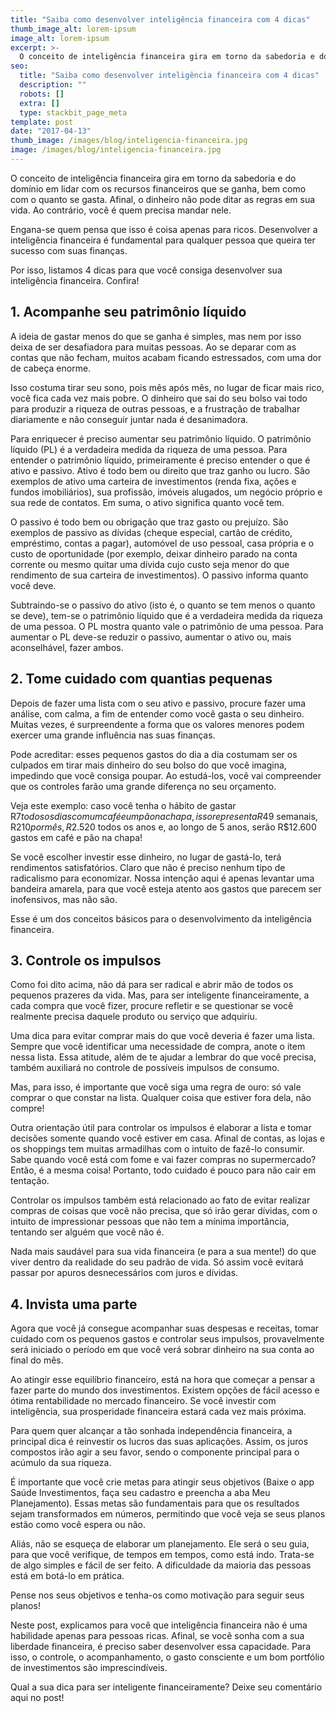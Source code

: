 ```yaml
---
title: "Saiba como desenvolver inteligência financeira com 4 dicas"
thumb_image_alt: lorem-ipsum
image_alt: lorem-ipsum
excerpt: >-
  O conceito de inteligência financeira gira em torno da sabedoria e do domínio em lidar com os recursos financeiros que se ganha, bem como com o quanto se gasta. Afinal, o dinheiro não pode ditar as regras em sua vida. Ao contrário, você é quem precisa mandar nele.
seo:
  title: "Saiba como desenvolver inteligência financeira com 4 dicas"
  description: ""
  robots: []
  extra: []
  type: stackbit_page_meta
template: post
date: "2017-04-13"
thumb_image: /images/blog/inteligencia-financeira.jpg
image: /images/blog/inteligencia-financeira.jpg
---
```


O conceito de inteligência financeira gira em torno da sabedoria e do domínio em lidar com os recursos financeiros que se ganha, bem como com o quanto se gasta. Afinal, o dinheiro não pode ditar as regras em sua vida. Ao contrário, você é quem precisa mandar nele.

Engana-se quem pensa que isso é coisa apenas para ricos. Desenvolver a inteligência financeira é fundamental para qualquer pessoa que queira ter sucesso com suas finanças.

Por isso, listamos 4 dicas para que você consiga desenvolver sua inteligência financeira. Confira!

## 1. Acompanhe seu patrimônio líquido

A ideia de gastar menos do que se ganha é simples, mas nem por isso deixa de ser desafiadora para muitas pessoas. Ao se deparar com as contas que não fecham, muitos acabam ficando estressados, com uma dor de cabeça enorme.

Isso costuma tirar seu sono, pois mês após mês, no lugar de ficar mais rico, você fica cada vez mais pobre. O dinheiro que sai do seu bolso vai todo para produzir a riqueza de outras pessoas, e a frustração de trabalhar diariamente e não conseguir juntar nada é desanimadora.

Para enriquecer é preciso aumentar seu patrimônio líquido. O patrimônio líquido (PL) é a verdadeira medida da riqueza de uma pessoa. Para entender o patrimônio líquido, primeiramente é preciso entender o que é ativo e passivo. Ativo é todo bem ou direito que traz ganho ou lucro. São exemplos de ativo uma carteira de investimentos (renda fixa, ações e fundos imobiliários), sua profissão, imóveis alugados, um negócio próprio e sua rede de contatos. Em suma, o ativo significa quanto você tem.

O passivo é todo bem ou obrigação que traz gasto ou prejuízo. São exemplos de passivo as dívidas (cheque especial, cartão de crédito, empréstimo, contas a pagar), automóvel de uso pessoal, casa própria e o custo de oportunidade (por exemplo, deixar dinheiro parado na conta corrente ou mesmo quitar uma dívida cujo custo seja menor do que rendimento de sua carteira de investimentos). O passivo informa quanto você deve.

Subtraindo-se o passivo do ativo (isto é, o quanto se tem menos o quanto se deve), tem-se o patrimônio líquido que é a verdadeira medida da riqueza de uma pessoa. O PL mostra quanto vale o patrimônio de uma pessoa. Para aumentar o PL deve-se reduzir o passivo, aumentar o ativo ou, mais aconselhável, fazer ambos.

## 2. Tome cuidado com quantias pequenas

Depois de fazer uma lista com o seu ativo e passivo, procure fazer uma análise, com calma, a fim de entender como você gasta o seu dinheiro. Muitas vezes, é surpreendente a forma que os valores menores podem exercer uma grande influência nas suas finanças.

Pode acreditar: esses pequenos gastos do dia a dia costumam ser os culpados em tirar mais dinheiro do seu bolso do que você imagina, impedindo que você consiga poupar. Ao estudá-los, você vai compreender que os controles farão uma grande diferença no seu orçamento.

Veja este exemplo: caso você tenha o hábito de gastar R$7 todos os dias com um café e um pão na chapa, isso representa R$49 semanais, R$210 por mês, R$2.520 todos os anos e, ao longo de 5 anos, serão R$12.600 gastos em café e pão na chapa!

Se você escolher investir esse dinheiro, no lugar de gastá-lo, terá rendimentos satisfatórios. Claro que não é preciso nenhum tipo de radicalismo para economizar. Nossa intenção aqui é apenas levantar uma bandeira amarela, para que você esteja atento aos gastos que parecem ser inofensivos, mas não são.

Esse é um dos conceitos básicos para o desenvolvimento da inteligência financeira.

## 3. Controle os impulsos

Como foi dito acima, não dá para ser radical e abrir mão de todos os pequenos prazeres da vida. Mas, para ser inteligente financeiramente, a cada compra que você fizer, procure refletir e se questionar se você realmente precisa daquele produto ou serviço que adquiriu.

Uma dica para evitar comprar mais do que você deveria é fazer uma lista. Sempre que você identificar uma necessidade de compra, anote o item nessa lista. Essa atitude, além de te ajudar a lembrar do que você precisa, também auxiliará no controle de possíveis impulsos de consumo.

Mas, para isso, é importante que você siga uma regra de ouro: só vale comprar o que constar na lista. Qualquer coisa que estiver fora dela, não compre!

Outra orientação útil para controlar os impulsos é elaborar a lista e tomar decisões somente quando você estiver em casa. Afinal de contas, as lojas e os shoppings tem muitas armadilhas com o intuito de fazê-lo consumir. Sabe quando você está com fome e vai fazer compras no supermercado? Então, é a mesma coisa! Portanto, todo cuidado é pouco para não cair em tentação.

Controlar os impulsos também está relacionado ao fato de evitar realizar compras de coisas que você não precisa, que só irão gerar dívidas, com o intuito de impressionar pessoas que não tem a mínima importância, tentando ser alguém que você não é.

Nada mais saudável para sua vida financeira (e para a sua mente!) do que viver dentro da realidade do seu padrão de vida. Só assim você evitará passar por apuros desnecessários com juros e dívidas.

## 4. Invista uma parte

Agora que você já consegue acompanhar suas despesas e receitas, tomar cuidado com os pequenos gastos e controlar seus impulsos, provavelmente será iniciado o período em que você verá sobrar dinheiro na sua conta ao final do mês.

Ao atingir esse equilíbrio financeiro, está na hora que começar a pensar a fazer parte do mundo dos investimentos. Existem opções de fácil acesso e ótima rentabilidade no mercado financeiro. Se você investir com inteligência, sua prosperidade financeira estará cada vez mais próxima.

Para quem quer alcançar a tão sonhada independência financeira, a principal dica é reinvestir os lucros das suas aplicações. Assim, os juros compostos irão agir a seu favor, sendo o componente principal para o acúmulo da sua riqueza.

É importante que você crie metas para atingir seus objetivos (Baixe o app Saúde Investimentos, faça seu cadastro e preencha a aba Meu Planejamento). Essas metas são fundamentais para que os resultados sejam transformados em números, permitindo que você veja se seus planos estão como você espera ou não.

Aliás, não se esqueça de elaborar um planejamento. Ele será o seu guia, para que você verifique, de tempos em tempos, como está indo. Trata-se de algo simples e fácil de ser feito. A dificuldade da maioria das pessoas está em botá-lo em prática.

Pense nos seus objetivos e tenha-os como motivação para seguir seus planos!

Neste post, explicamos para você que inteligência financeira não é uma habilidade apenas para pessoas ricas. Afinal, se você sonha com a sua liberdade financeira, é preciso saber desenvolver essa capacidade. Para isso, o controle, o acompanhamento, o gasto consciente e um bom portfólio de investimentos são imprescindíveis.

Qual a sua dica para ser inteligente financeiramente? Deixe seu comentário aqui no post!
